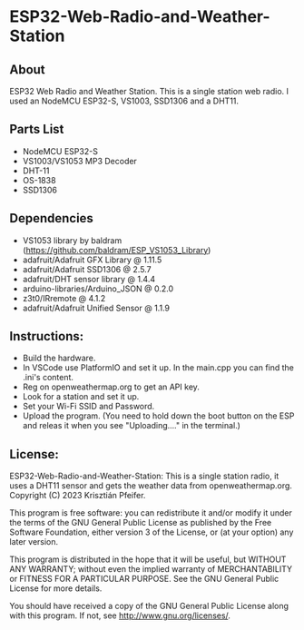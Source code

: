 # ESP32-Web-Radio-and-Weather-Station

## About
ESP32 Web Radio and Weather Station. This is a single station web radio. I used an NodeMCU ESP32-S, VS1003, SSD1306 and a DHT11.

## Parts List
- NodeMCU ESP32-S
- VS1003/VS1053 MP3 Decoder
- DHT-11
- OS-1838
- SSD1306

## Dependencies
- VS1053 library by baldram (https://github.com/baldram/ESP_VS1053_Library)
- adafruit/Adafruit GFX Library @ 1.11.5
- adafruit/Adafruit SSD1306 @ 2.5.7
- adafruit/DHT sensor library @ 1.4.4
- arduino-libraries/Arduino_JSON @ 0.2.0
- z3t0/IRremote @ 4.1.2
- adafruit/Adafruit Unified Sensor @ 1.1.9

## Instructions:
- Build the hardware.
- In VSCode use PlatformIO and set it up. In the main.cpp you can find the .ini's content.
- Reg on openweathermap.org to get an API key.
- Look for a station and set it up.
- Set your Wi-Fi SSID and Password.
- Upload the program. (You need to hold down the boot button on the ESP and releas it when you see "Uploading...." in the terminal.)

## License:
ESP32-Web-Radio-and-Weather-Station: This is a single station radio, it uses a DHT11 sensor and gets the weather data from openweathermap.org.
Copyright (C) 2023 Krisztián Pfeifer.

This program is free software: you can redistribute it and/or modify
it under the terms of the GNU General Public License as published by
the Free Software Foundation, either version 3 of the License, or
(at your option) any later version.

This program is distributed in the hope that it will be useful,
but WITHOUT ANY WARRANTY; without even the implied warranty of
MERCHANTABILITY or FITNESS FOR A PARTICULAR PURPOSE.  See the
GNU General Public License for more details.

You should have received a copy of the GNU General Public License
along with this program.  If not, see <http://www.gnu.org/licenses/>.

